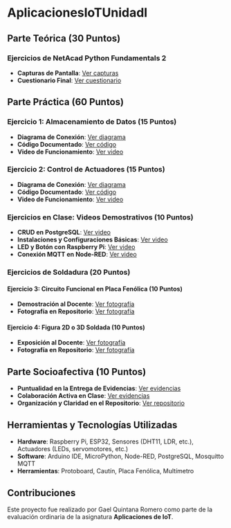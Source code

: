 # AplicacionesIoTUnidadI
## Parte Teórica (30 Puntos)
### Ejercicios de NetAcad Python Fundamentals 2
- **Capturas de Pantalla**: [Ver capturas](/teoria/capturas_pantalla)
- **Cuestionario Final**: [Ver cuestionario](/teoria/cuestionario_final)

## Parte Práctica (60 Puntos)
### Ejercicio 1: Almacenamiento de Datos (15 Puntos)
- **Diagrama de Conexión**: [Ver diagrama](/proyectos/ejercicio_1_almacenamiento_datos/diagramas)
- **Código Documentado**: [Ver código](/proyectos/ejercicio_1_almacenamiento_datos/codigo)
- **Video de Funcionamiento**: [Ver video](/proyectos/ejercicio_1_almacenamiento_datos/videos)

### Ejercicio 2: Control de Actuadores (15 Puntos)
- **Diagrama de Conexión**: [Ver diagrama](/proyectos/ejercicio_2_control_actuadores/diagramas)
- **Código Documentado**: [Ver código](/proyectos/ejercicio_2_control_actuadores/codigo)
- **Video de Funcionamiento**: [Ver video](/proyectos/ejercicio_2_control_actuadores/videos)

### Ejercicios en Clase: Videos Demostrativos (10 Puntos)
- **CRUD en PostgreSQL**: [Ver video](/proyectos/ejercicios_clase/videos)
- **Instalaciones y Configuraciones Básicas**: [Ver video](/proyectos/ejercicios_clase/videos)
- **LED y Botón con Raspberry Pi**: [Ver video](/proyectos/ejercicios_clase/videos)
- **Conexión MQTT en Node-RED**: [Ver video](/proyectos/ejercicios_clase/videos)

### Ejercicios de Soldadura (20 Puntos)
#### Ejercicio 3: Circuito Funcional en Placa Fenólica (10 Puntos)
- **Demostración al Docente**: [Ver fotografía](/proyectos/soldadura/ejercicio_3_circuito_fenolica)
- **Fotografía en Repositorio**: [Ver fotografía](/proyectos/soldadura/ejercicio_3_circuito_fenolica)

#### Ejercicio 4: Figura 2D o 3D Soldada (10 Puntos)
- **Exposición al Docente**: [Ver fotografía](/proyectos/soldadura/ejercicio_4_figura_soldada)
- **Fotografía en Repositorio**: [Ver fotografía](/proyectos/soldadura/ejercicio_4_figura_soldada)

## Parte Socioafectiva (10 Puntos)
- **Puntualidad en la Entrega de Evidencias**: [Ver evidencias](#)
- **Colaboración Activa en Clase**: [Ver evidencias](#)
- **Organización y Claridad en el Repositorio**: [Ver repositorio](#)

## Herramientas y Tecnologías Utilizadas
- **Hardware**: Raspberry Pi, ESP32, Sensores (DHT11, LDR, etc.), Actuadores (LEDs, servomotores, etc.)
- **Software**: Arduino IDE, MicroPython, Node-RED, PostgreSQL, Mosquitto MQTT
- **Herramientas**: Protoboard, Cautín, Placa Fenólica, Multímetro

## Contribuciones
Este proyecto fue realizado por Gael Quintana Romero como parte de la evaluación ordinaria de la asignatura **Aplicaciones de IoT**.
